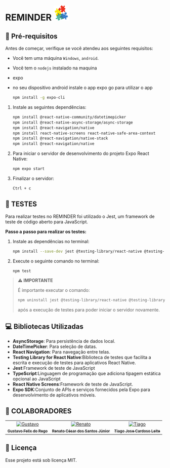# REMINDER ![alt text](assets/favicon.png)

## 🚀 **Pré-requisitos**

 Antes de começar, verifique se você atendeu aos seguintes requisitos:
- Você tem uma máquina `Windows`, `android`.
 - Você tem o `nodejs` instalado na maquina
 - expo
 - no seu dispositivo android instale o app expo go para utilizar o app 

    ```bash
    npm install -g expo-cli
    ````

1. Instale as seguintes dependências:

    ```bash
    npm install @react-native-community/datetimepicker
    npm install @react-native-async-storage/async-storage
    npm install @react-navigation/native
    npm install react-native-screens react-native-safe-area-context
    npm install @react-navigation/native-stack
    npm install @react-navigation/native
    ```

2. Para iniciar o servidor de desenvolvimento do projeto Expo React Native:

    ```bash
    npm expo start
    ```

3. Finalizar o servidor:

    ```bash
    Ctrl + c
    ```

## 🧪 **TESTES**
Para realizar testes no REMINDER foi utilizado o Jest, um framework de teste de código aberto para JavaScript.

**Passo a passo para realizar os testes:**

1. Instale as dependências no terminal:

    ```bash
    npm install --save-dev jest @testing-library/react-native @testing-library/jest-native --legacy-peer-deps
    ```

2. Execute o seguinte comando no terminal:

    ```bash
    npm test
    ```

> **⚠️ IMPORTANTE**
> 
> É importante executar o comando:
> 
> ```bash
> npm uninstall jest @testing-library/react-native @testing-library/jest-native @types/jest react-test-renderer
> ```
> 
> após a execução de testes para poder iniciar o servidor novamente.

## 💻 **Bibliotecas Utilizadas**
- **AsyncStorage**: Para persistência de dados local.
- **DateTimePicker**: Para seleção de datas.
- **React Navigation**: Para navegação entre telas.
- **Testing Library for React Native**:Biblioteca de testes que facilita a escrita e execução de testes para aplicativos React Native.
- **Jest**:Framework de teste de JavaScript
- **TypeScript**:Linguagem de programação que adiciona tipagem estática opcional ao JavaScript
- **React Native Screens**:Framework de teste de JavaScript.
- **Expo SDK**:Conjunto de APIs e serviços fornecidos pela Expo para desenvolvimento de aplicativos móveis.


## 🤝 **COLABORADORES**
<table>
  <tr>
    <td align="center">
      <a href="#" title="defina o titulo do link">
        <img src="" width="100px;" alt="Gustavo"/><br>
        <sub>
          <b>Gustavo Felix do Rego</b>
        </sub>
      </a>
    </td>
    <td align="center">
      <a href="#" title="defina o titulo do link">
        <img src="" width="100px;" alt="Renato"/><br>
        <sub>
          <b>Renato César dos Santos Júnior</b>
        </sub>
      </a>
    </td>
    <td align="center">
      <a href="#" title="defina o titulo do link">
        <img src="" width="100px;" alt="Tiago"/><br>
        <sub>
          <b>Tiago Jose Cardoso Leite</b>
        </sub>
      </a>
    </td>
  </tr>
</table>

## 📝 **Licença**
Esse projeto está sob licença MIT.
